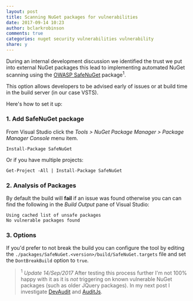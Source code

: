 ```yaml
---
layout: post
title: Scanning NuGet packages for vulnerabilities
date: 2017-09-14 10:23
author: bclarkrobinson
comments: true
categories: nuget security vulnerabilities vulnerability
share: y
---
```

During an internal development discussion we identified the trust we put into external NuGet packages this lead to implementing automated NuGet scanning using the [OWASP SafeNuGet](https://www.owasp.org/index.php/OWASP_SafeNuGet) package<sup>1</sup>.

This option allows developers to be advised early of issues or at build time in the build server (in our case VSTS).

Here's how to set it up:

### 1. Add SafeNuGet package

From Visual Studio click the _Tools > NuGet Package Manager > Package Manager Console_ menu item.

```
Install-Package SafeNuGet
```

Or if you have multiple projects:

```
Get-Project -All | Install-Package SafeNuGet
```

### 2. Analysis of Packages

By default the build will __fail__ if an issue was found otherwise you can can find the following in the _Build Output_ pane of Visual Studio:

```
Using cached list of unsafe packages
No vulnerable packages found
```

### 3. Options

If you'd prefer to not break the build you can configure the tool by editing the `./packages/SafeNuGet.<version>/build/SafeNuGet.targets` file and set the `DontBreakBuild` option to `true`.

> <sup>1</sup> _Update 14/Sep/2017_ After testing this process further I'm not 100% happy with it as it is _not_ triggering on known vulnerable NuGet packages (such as older JQuery packages). In my next post I investigate [DevAudit](https://github.com/OSSIndex/DevAudit) and [AuditJs](https://www.npmjs.com/package/auditjs).
